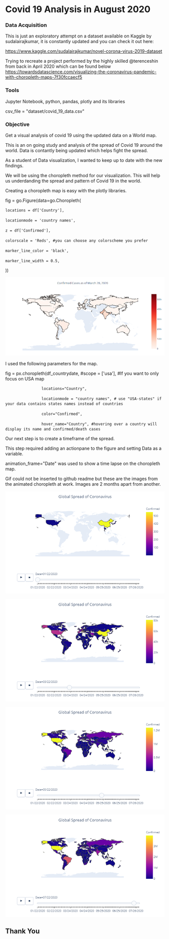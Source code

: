 # Covid 19 Analysis in August 2020

### Data Acquisition

This is just an exploratory attempt on a dataset available on Kaggle by sudalairajkumar, it is constantly updated and you can check it out here:

https://www.kaggle.com/sudalairajkumar/novel-corona-virus-2019-dataset

Trying to recreate a project performed by the highly skilled @terenceshin from back in April 2020 which can be found below
https://towardsdatascience.com/visualizing-the-coronavirus-pandemic-with-choropleth-maps-7f30fccaecf5

### Tools

Jupyter Notebook, python, pandas, plotly and its libraries

csv_file = "dataset/covid_19_data.csv"

### Objective

Get a visual analysis of covid 19 using the updated data on a World map.

This is an on going study and analysis of the spread of Covid 19 around the world. Data is contantly being updated which helps fight the spread.

As a student of Data visualization, I wanted to keep up to date with the new findings. 

We will be using the choropleth method for our visualization. This will help us underdanding the spread and pattern of Covid 19 in the world.

Creating a choropleth map is easy with the plotly libraries.

fig = go.Figure(data=go.Choropleth(

    locations = df['Country'],
    
    locationmode = 'country names',
    
    z = df['Confirmed'],
    
    colorscale = 'Reds', #you can choose any colorscheme you prefer
    
    marker_line_color = 'black',
    
    marker_line_width = 0.5,

))



![](images/map_with_colorbar.png)


I used the following parameters for the map.

fig = px.choropleth(df_countrydate, 
                    #scope = ['usa'], #If you want to only focus on USA map

                    locations="Country", 

                    locationmode = "country names", # use "USA-states" if your data contains states names instead of countries 
                    
                    color="Confirmed", 
                    
                    hover_name="Country", #hovering over a country will display its name and confirmed/death cases

Our next step is to create a timeframe of the spread.

This step required adding an actionpane to the figure and setting Data as a variable. 

animation_frame="Date" was used to show a time lapse on the choropleth map.


Gif could not be inserted to github readme but these are the images from the animated choropleth at work. Images are 2 months apart from another.

!["Jan_22_2020"](images/Jan_22_2020.png)


!["March_22_2020"](images/March_22_2020.png)


!["May_22_2020"](images/May_22_2020.png)


!["July_22_2020"](images/July_22_2020.png)


## Thank You